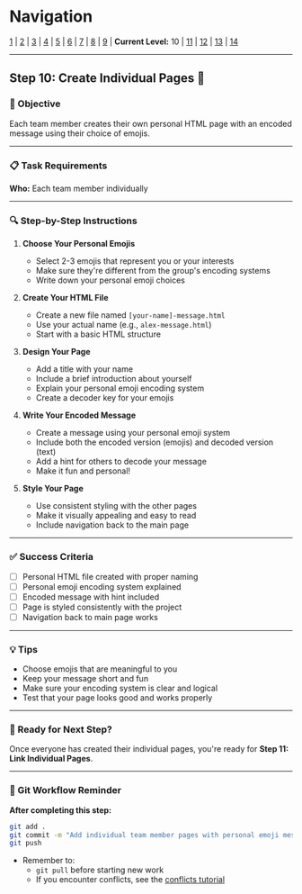 # Navigation
[1](./lesson-code-org-u5-3-mini-project-lv1.md) | [2](./lesson-code-org-u5-3-mini-project-lv2.md) | [3](./lesson-code-org-u5-3-mini-project-lv3.md) | [4](./lesson-code-org-u5-3-mini-project-lv4.md) | [5](./lesson-code-org-u5-3-mini-project-lv5.md) | [6](./lesson-code-org-u5-3-mini-project-lv6.md) | [7](./lesson-code-org-u5-3-mini-project-lv7.md) | [8](./lesson-code-org-u5-3-mini-project-lv8.md) | [9](./lesson-code-org-u5-3-mini-project-lv9.md) | **Current Level:** 10 | [11](./lesson-code-org-u5-3-mini-project-lv11.md) | [12](./lesson-code-org-u5-3-mini-project-lv12.md) | [13](./lesson-code-org-u5-3-mini-project-lv13.md) | [14](./lesson-code-org-u5-3-mini-project-lv14.md)

---

## Step 10: Create Individual Pages 👤

### 🎯 Objective

Each team member creates their own personal HTML page with an encoded message using their choice of emojis.

---

### 📋 Task Requirements

**Who:** Each team member individually

---

### 🔍 Step-by-Step Instructions

1. **Choose Your Personal Emojis**
   - Select 2-3 emojis that represent you or your interests
   - Make sure they're different from the group's encoding systems
   - Write down your personal emoji choices

2. **Create Your HTML File**
   - Create a new file named `[your-name]-message.html`
   - Use your actual name (e.g., `alex-message.html`)
   - Start with a basic HTML structure

3. **Design Your Page**
   - Add a title with your name
   - Include a brief introduction about yourself
   - Explain your personal emoji encoding system
   - Create a decoder key for your emojis

4. **Write Your Encoded Message**
   - Create a message using your personal emoji system
   - Include both the encoded version (emojis) and decoded version (text)
   - Add a hint for others to decode your message
   - Make it fun and personal!

5. **Style Your Page**
   - Use consistent styling with the other pages
   - Make it visually appealing and easy to read
   - Include navigation back to the main page

---

### ✅ Success Criteria

- [ ] Personal HTML file created with proper naming
- [ ] Personal emoji encoding system explained
- [ ] Encoded message with hint included
- [ ] Page is styled consistently with the project
- [ ] Navigation back to main page works

---

### 💡 Tips

- Choose emojis that are meaningful to you
- Keep your message short and fun
- Make sure your encoding system is clear and logical
- Test that your page looks good and works properly

---

### 🚀 Ready for Next Step?

Once everyone has created their individual pages, you're ready for **Step 11: Link Individual Pages**.

---

### 💾 Git Workflow Reminder

**After completing this step:**
```bash
git add .
git commit -m "Add individual team member pages with personal emoji messages"
git push
```
- Remember to:
  - `git pull` before starting new work
  - If you encounter conflicts, see the [conflicts tutorial](./conflicts.md) 